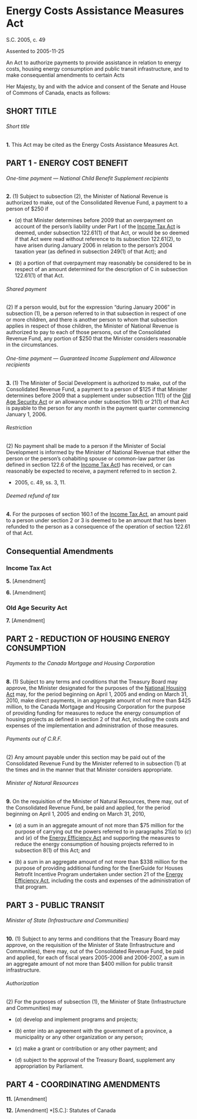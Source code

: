 # Energy Costs Assistance Measures Act

S.C. 2005, c. 49

Assented to 2005-11-25

An Act to authorize payments to provide assistance in relation to energy costs, housing energy consumption and public transit infrastructure, and to make consequential amendments to certain Acts

Her Majesty, by and with the advice and consent of the Senate and House of Commons of Canada, enacts as follows:

## SHORT TITLE

###### Short title

**1.** This Act may be cited as the Energy Costs Assistance Measures Act.

## PART 1 - ENERGY COST BENEFIT

###### One-time payment — National Child Benefit Supplement recipients

**2.** (1) Subject to subsection (2), the Minister of National Revenue is authorized to make, out of the Consolidated Revenue Fund, a payment to a person of $250 if

  * (_a_) that Minister determines before 2009 that an overpayment on account of the person’s liability under Part I of the [Income Tax Act](/canada/eng/acts/I/I-3.3.md) is deemed, under subsection 122.61(1) of that Act, or would be so deemed if that Act were read without reference to its subsection 122.61(2), to have arisen during January 2006 in relation to the person’s 2004 taxation year (as defined in subsection 249(1) of that Act); and

  * (_b_) a portion of that overpayment may reasonably be considered to be in respect of an amount determined for the description of C in subsection 122.61(1) of that Act.

###### Shared payment

(2) If a person would, but for the expression “during January 2006” in subsection (1), be a person referred to in that subsection in respect of one or more children, and there is another person to whom that subsection applies in respect of those children, the Minister of National Revenue is authorized to pay to each of those persons, out of the Consolidated Revenue Fund, any portion of $250 that the Minister considers reasonable in the circumstances.

###### One-time payment — Guaranteed Income Supplement and Allowance recipients

**3.** (1) The Minister of Social Development is authorized to make, out of the Consolidated Revenue Fund, a payment to a person of $125 if that Minister determines before 2009 that a supplement under subsection 11(1) of the [Old Age Security Act](/canada/eng/acts/O/O-9.md) or an allowance under subsection 19(1) or 21(1) of that Act is payable to the person for any month in the payment quarter commencing January 1, 2006.

###### Restriction

(2) No payment shall be made to a person if the Minister of Social Development is informed by the Minister of National Revenue that either the person or the person’s cohabiting spouse or common-law partner (as defined in section 122.6 of the [Income Tax Act](/canada/eng/acts/I/I-3.3.md)) has received, or can reasonably be expected to receive, a payment referred to in section 2.

  * 2005, c. 49, ss. 3, 11.

###### Deemed refund of tax

**4.** For the purposes of section 160.1 of the [Income Tax Act](/canada/eng/acts/I/I-3.3.md), an amount paid to a person under section 2 or 3 is deemed to be an amount that has been refunded to the person as a consequence of the operation of section 122.61 of that Act.

## Consequential Amendments

### Income Tax Act

**5.** [Amendment]

**6.** [Amendment]

### Old Age Security Act

**7.** [Amendment]

## PART 2 - REDUCTION OF HOUSING ENERGY CONSUMPTION

###### Payments to the Canada Mortgage and Housing Corporation

**8.** (1) Subject to any terms and conditions that the Treasury Board may approve, the Minister designated for the purposes of the [National Housing Act](/canada/eng/acts/N/N-11.md) may, for the period beginning on April 1, 2005 and ending on March 31, 2010, make direct payments, in an aggregate amount of not more than $425 million, to the Canada Mortgage and Housing Corporation for the purpose of providing funding for measures to reduce the energy consumption of housing projects as defined in section 2 of that Act, including the costs and expenses of the implementation and administration of those measures.

###### Payments out of C.R.F.

(2) Any amount payable under this section may be paid out of the Consolidated Revenue Fund by the Minister referred to in subsection (1) at the times and in the manner that that Minister considers appropriate.

###### Minister of Natural Resources

**9.** On the requisition of the Minister of Natural Resources, there may, out of the Consolidated Revenue Fund, be paid and applied, for the period beginning on April 1, 2005 and ending on March 31, 2010,

  * (_a_) a sum in an aggregate amount of not more than $75 million for the purpose of carrying out the powers referred to in paragraphs 21(_a_) to (_c_) and (_e_) of the [Energy Efficiency Act](/canada/eng/acts/E/E-6.4.md) and supporting the measures to reduce the energy consumption of housing projects referred to in subsection 8(1) of this Act; and

  * (_b_) a sum in an aggregate amount of not more than $338 million for the purpose of providing additional funding for the EnerGuide for Houses Retrofit Incentive Program undertaken under section 21 of the [Energy Efficiency Act](/canada/eng/acts/E/E-6.4.md), including the costs and expenses of the administration of that program.

## PART 3 - PUBLIC TRANSIT

###### Minister of State (Infrastructure and Communities)

**10.** (1) Subject to any terms and conditions that the Treasury Board may approve, on the requisition of the Minister of State (Infrastructure and Communities), there may, out of the Consolidated Revenue Fund, be paid and applied, for each of fiscal years 2005-2006 and 2006-2007, a sum in an aggregate amount of not more than $400 million for public transit infrastructure.

###### Authorization

(2) For the purposes of subsection (1), the Minister of State (Infrastructure and Communities) may

  * (_a_) develop and implement programs and projects;

  * (_b_) enter into an agreement with the government of a province, a municipality or any other organization or any person;

  * (_c_) make a grant or contribution or any other payment; and

  * (_d_) subject to the approval of the Treasury Board, supplement any appropriation by Parliament.

## PART 4 - COORDINATING AMENDMENTS

**11.** [Amendment]

**12.** [Amendment]
  *[S.C.]: Statutes of Canada
